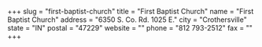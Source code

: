 +++
slug = "first-baptist-church"
title = "First Baptist Church"
name = "First Baptist Church"
address = "6350 S. Co. Rd. 1025 E."
city = "Crothersville"
state = "IN"
postal = "47229"
website = ""
phone = "812 793-2512"
fax = ""
+++
